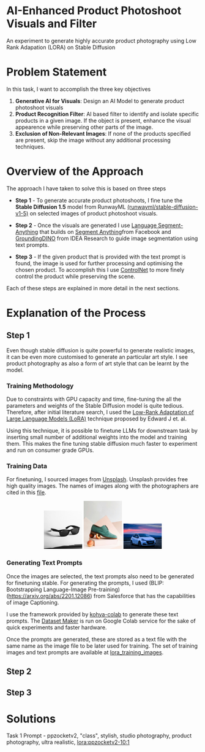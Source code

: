 # AI-Enhanced Product Photoshoot Visuals and Filter

An experiment to generate highly accurate product photography using Low Rank Adapation (LORA) on Stable Diffusion

# Problem Statement

In this task, I want to accomplish the three key objectives
1. **Generative AI for Visuals**: Design an AI Model to generate product photoshoot visuals
2. **Product Recognition Filter**: AI based filter to identify and isolate specific products in a given image. If the object is present, enhance the visual appearence while preserving other parts of the image.
3. **Exclusion of Non-Relevant Images**: If none of the products specified are present, skip the image without any additional processing techniques.

# Overview of the Approach

The approach I have taken to solve this is based on three steps

-  **Step 1** - To generate accurate product photoshoots, I fine tune the **Stable Diffusion 1.5** model from RunwayML [(runwayml/stable-diffusion-v1-5)](https://huggingface.co/runwayml/stable-diffusion-v1-5) on selected images of product photoshoot visuals.  


- **Step 2** - Once the visuals are generated I use [Language Segment-Anything](https://github.com/luca-medeiros/lang-segment-anything) that builds on [Segment Anything](https://github.com/facebookresearch/segment-anything)from Facebook and [GroundingDINO](https://github.com/IDEA-Research/GroundingDINO) from IDEA Research to guide image segmentation using text prompts.  

- **Step 3** -  If the given product that is provided with the text prompt is found, the image is used for further processing and optimising the chosen product. To accomplish this I use [ControlNet](https://github.com/lllyasviel/ControlNet) to more finely control the product while preserving the scene.

Each of these steps are explained in more detail in the next sections.

# Explanation of the Process

## Step 1

Even though stable diffusion is quite powerful to generate realistic  images, it can be even more customised to generate an particular art style. I see product photography as also a form of art style that can be learnt by the model. 

### Training Methodology

Due to constraints with GPU capacity and time, fine-tuning the all the parameters and weights of the Stable Diffusion model is quite tedious. Therefore, after initial literature search, I used the [ Low-Rank Adaptation of Large Language Models (LoRA)](https://arxiv.org/abs/2106.09685) technique proposed by Edward J et. al.

Using this technique, it is possible to finetune LLMs for downstream task by inserting small number of additional weights into the model and training them. This makes the fine tuning stable diffusion much faster to experiment and run on consumer grade GPUs.

### Training Data

For finetuning, I sourced images from [Unsplash](https://unsplash.com/). Unsplash provides free high quality images. The names of images along with the photographers are cited in this [file](lora_training_images/image_list.txt).


<p float="left" align="middle">
  <img src="lora_training_images/13.jpg" width="100" />
  <img src="lora_training_images/22.jpg" width="100" /> 
  <img src="lora_training_images/33.jpg" width="100" />
</p>

### Generating Text Prompts

Once the images are selected, the text prompts also need to be generated for finetuning stable. For generating the prompts, I used (BLIP: Bootstrapping Language-Image Pre-training)(https://arxiv.org/abs/2201.12086) from Salesforce that has the capabilities of image Captioning.

I use the framework provided by [kohya-colab](https://github.com/hollowstrawberry/kohya-colab) to generate these text prompts. The [Dataset Maker](notebooks/Rahul_Dataset_Maker.ipynb) is run on Google Colab service for the sake of quick experiments and faster hardware.

Once the prompts are generated, these are stored as a text file with the same name as the image file to be later used for training. The set of training images and text prompts are available at [lora_training_images](lora_training_images).



## Step 2


## Step 3

# Solutions

Task 1 Prompt - ppzocketv2, "class", stylish, studio photography, product photography, ultra realistic, <lora:ppzocketv2-10:1>

